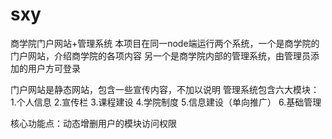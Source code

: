 # sxy
商学院门户网站+管理系统
本项目在同一node端运行两个系统，一个是商学院的门户网站，介绍商学院的各项内容
另一个是商学院内部的管理系统，由管理员添加的用户方可登录

门户网站是静态网站，包含一些宣传内容，不加以说明
管理系统包含六大模块：
1.个人信息
2.宣传栏
3.课程建设
4.学院制度
5.信息建设（单向推广）
6.基础管理

核心功能点：动态增删用户的模块访问权限
